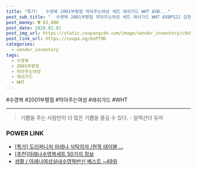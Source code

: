 ```yaml
--- 
title: "특가!   수영복 2001부평점 막아주는여성 세트 래쉬가드 WHT AVB..." 
post_sub_title: "  수영복 2001부평점 막아주는여성 세트 래쉬가드 WHT AVBPS21 강한햇살 비치 아레나코리아" 
post_money: ₩ 83,000 
post_date: 2020.02.01 
post_img_url: https://static.coupangcdn.com/image/vendor_inventory/c9a5/257380d8813b927cd69ab111dea820ffff83b56b8853dbe7436962898fae.JPG 
post_link_url: https://coupa.ng/bnPf9D 
categories: 
  - vendor_inventory 
tags: 
  - 수영복 
  - 2001부평점 
  - 막아주는여성 
  - 래쉬가드 
  - WHT 
--- 
```

  #수영복 #2001부평점 #막아주는여성 #래쉬가드 #WHT 
<hr> 

> 기쁨을 주는 사람만이 더 많은 기쁨을 즐길 수 있다. - 알렉산더 듀마 


### POWER LINK

* <a href="https://blog.naver.com/an0733/221792056985" target="_blank">[특가] 도리퍼니처 아레나 식탁의자 /원목 테이블 ...</a>
* <a href="https://blog.naver.com/fasyy4321/221787926351" target="_blank">[추천]아레나수영복세트 50가지 정보</a>
* <a href="https://blog.naver.com/santokki14/221779420096" target="_blank">생활 / 아레나여성실내수영복반신 베스트 ~49위</a>

